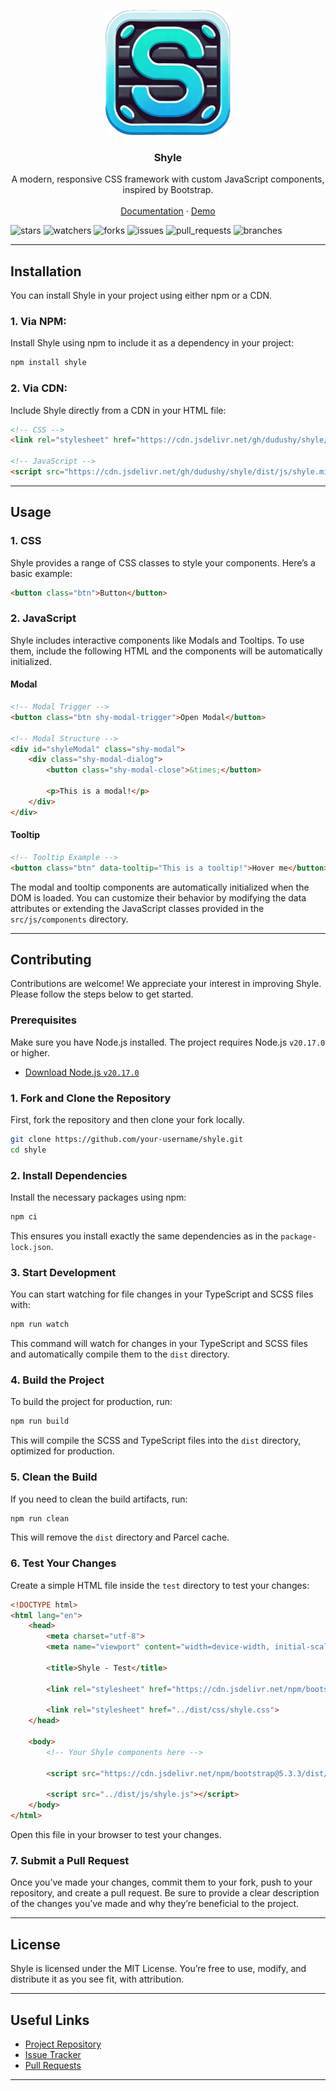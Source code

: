 <p align="center">
    <a href="https://github.com/dudushy/shyle">
        <img src="./assets/shyle-icon.png" alt="Shyle logo" width="200" height="200">
    </a>
</p>

<h3 align="center">Shyle</h3>

<p align="center">
    A modern, responsive CSS framework with custom JavaScript components, inspired by Bootstrap.
    <br>
    <br>
    <a href="https://dudushy.github.io/shyle">Documentation</a>
    ·
    <a href="https://dudushy.github.io/shyle/demo">Demo</a>
</p>

![stars][stars] ![watchers][watchers] ![forks][forks] ![issues][issues] ![pull_requests][pull_requests] ![branches][branches]

---

## Installation

You can install Shyle in your project using either npm or a CDN.

### 1. Via NPM:

Install Shyle using npm to include it as a dependency in your project:

```bash
npm install shyle
```

### 2. Via CDN:

Include Shyle directly from a CDN in your HTML file:

```html
<!-- CSS -->
<link rel="stylesheet" href="https://cdn.jsdelivr.net/gh/dudushy/shyle/dist/css/shyle.min.css">

<!-- JavaScript -->
<script src="https://cdn.jsdelivr.net/gh/dudushy/shyle/dist/js/shyle.min.js"></script>
```

---

## Usage

### 1. CSS

Shyle provides a range of CSS classes to style your components. Here’s a basic example:

```html
<button class="btn">Button</button>
```

### 2. JavaScript

Shyle includes interactive components like Modals and Tooltips. To use them, include the following HTML and the components will be automatically initialized.

#### Modal

```html
<!-- Modal Trigger -->
<button class="btn shy-modal-trigger">Open Modal</button>

<!-- Modal Structure -->
<div id="shyleModal" class="shy-modal">
    <div class="shy-modal-dialog">
        <button class="shy-modal-close">&times;</button>

        <p>This is a modal!</p>
    </div>
</div>
```

#### Tooltip

```html
<!-- Tooltip Example -->
<button class="btn" data-tooltip="This is a tooltip!">Hover me</button>
```

The modal and tooltip components are automatically initialized when the DOM is loaded. You can customize their behavior by modifying the data attributes or extending the JavaScript classes provided in the `src/js/components` directory.

---

## Contributing

Contributions are welcome! We appreciate your interest in improving Shyle. Please follow the steps below to get started.

### Prerequisites

Make sure you have Node.js installed. The project requires Node.js `v20.17.0` or higher.

- [Download Node.js `v20.17.0`](https://nodejs.org/download/release/v20.17.0/)

### 1. Fork and Clone the Repository

First, fork the repository and then clone your fork locally.

```bash
git clone https://github.com/your-username/shyle.git
cd shyle
```

### 2. Install Dependencies

Install the necessary packages using npm:

```bash
npm ci
```

This ensures you install exactly the same dependencies as in the `package-lock.json`.

### 3. Start Development

You can start watching for file changes in your TypeScript and SCSS files with:

```bash
npm run watch
```

This command will watch for changes in your TypeScript and SCSS files and automatically compile them to the `dist` directory.

### 4. Build the Project

To build the project for production, run:

```bash
npm run build
```

This will compile the SCSS and TypeScript files into the `dist` directory, optimized for production.

### 5. Clean the Build

If you need to clean the build artifacts, run:

```bash
npm run clean
```

This will remove the `dist` directory and Parcel cache.

### 6. Test Your Changes

Create a simple HTML file inside the `test` directory to test your changes:

```html
<!DOCTYPE html>
<html lang="en">
    <head>
        <meta charset="utf-8">
        <meta name="viewport" content="width=device-width, initial-scale=1">

        <title>Shyle - Test</title>

        <link rel="stylesheet" href="https://cdn.jsdelivr.net/npm/bootstrap@5.3.3/dist/css/bootstrap.min.css">

        <link rel="stylesheet" href="../dist/css/shyle.css">
    </head>

    <body>
        <!-- Your Shyle components here -->

        <script src="https://cdn.jsdelivr.net/npm/bootstrap@5.3.3/dist/js/bootstrap.bundle.min.js"></script>

        <script src="../dist/js/shyle.js"></script>
    </body>
</html>
```

Open this file in your browser to test your changes.

### 7. Submit a Pull Request

Once you’ve made your changes, commit them to your fork, push to your repository, and create a pull request. Be sure to provide a clear description of the changes you’ve made and why they’re beneficial to the project.

---

## License

Shyle is licensed under the MIT License. You’re free to use, modify, and distribute it as you see fit, with attribution.

---

## Useful Links

- [Project Repository](https://github.com/dudushy/shyle)
- [Issue Tracker](https://github.com/dudushy/shyle/issues)
- [Pull Requests](https://github.com/dudushy/shyle/pulls)

---

[forks]: https://img.shields.io/github/forks/dudushy/shyle
[stars]: https://img.shields.io/github/stars/dudushy/shyle
[watchers]: https://img.shields.io/github/watchers/dudushy/shyle
[issues]: https://badgen.net/github/issues/dudushy/shyle
[pull_requests]: https://badgen.net/github/prs/dudushy/shyle
[branches]: https://badgen.net/github/branches/dudushy/shyle

